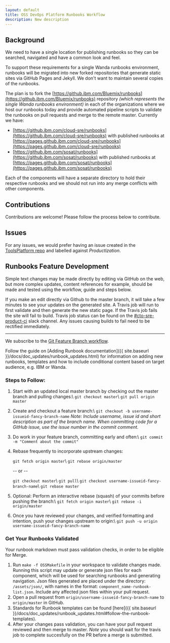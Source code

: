 ```yaml
---
layout: default
title: OSS DevOps Platform Runbooks Workflow
description: New description
---
```


## Background

We need to have a single location for publishing runbooks so they can be searched, navigated and have a common look and feel.

To support these requirements for a single Wanda runbooks environment, runbooks will be migrated into new forked repositories that generate static sites via GitHub Pages and Jekyll.  We don't want to maintain several copies of the runbooks.

The plan is to fork the [https://github.ibm.com/Bluemix/runbooks](https://github.ibm.com/Bluemix/runbooks) repository _(which represents the single Wanda runbooks environment)_ in each of the organizations where we host our runbooks today and provide automated pipeline scripts to validate the runbooks on pull requests and merge to the remote master.
Currently we have:
- [https://github.ibm.com/cloud-sre/runbooks](https://github.ibm.com/cloud-sre/runbooks) with published runbooks at [https://pages.github.ibm.com/cloud-sre/runbooks](https://pages.github.ibm.com/cloud-sre/runbooks)
- [https://github.ibm.com/sosat/runbooks](https://github.ibm.com/sosat/runbooks) with published runbooks at [https://pages.github.ibm.com/sosat/runbooks](https://pages.github.ibm.com/sosat/runbooks)

Each of the components will have a separate directory to hold their respective runbooks and we should not run into any merge conflicts with other components.

## Contributions
Contributions are welcome! Please follow the process below to contribute.

## Issues
For any issues, we would prefer having an issue created in the [ToolsPlatform repo](https://github.ibm.com/cloud-sre/ToolsPlatform/issues) and labelled against *Productization*.


## Runbooks Feature Development

Simple text changes may be made directly by editing via GitHub on the web, but more complex updates, content references for example, should be made and tested using the workflow, guide and steps below. 

If you make an edit directly via Github to the master branch, it will take a few minutes to see your updates on the generated site. A Travis job will run to first validate and then generate the new static page. If the Travis job fails the site will fail to build. Travis job status can be found on the [#cto-sre-product-ci](https://ibm-cloudplatform.slack.com/messages/G873ERW9M) slack channel.  Any issues causing builds to fail need to be rectified immediately.

--------------

We subscribe to the [Git Feature Branch workflow](https://www.atlassian.com/git/tutorials/comparing-workflows/feature-branch-workflow).

Follow the guide on [Adding Runbook documentation]({{ site.baseurl }}/docs/doc_updates/runbook_updates.html) for information on adding new runbooks,
templates and how to include conditional content based on target audience, e.g. IBM or Wanda.

### Steps to Follow:
1. Start with an updated local master branch by checking out the master branch and pulling changes:\\
`git checkout master`\\
`git pull origin master`

2. Create and checkout a feature branch:\\
`git checkout -b username-issueid-fancy-branch-name`
*Note: Include username, issue id and short description as part of the branch name.  When committing code for a GitHub issue, use the issue number in the commit comment.*

3. Do work in your feature branch, committing early and often:\\
`git commit -m "Comment about the commit"`

4. Rebase frequently to incorporate upstream changes:

    `git fetch origin master`\\
    `git rebase origin/master`

     -- or --

    `git checkout master`\\
    `git pull`\\
    `git checkout username-issueid-fancy-branch-name`\\
    `git rebase master`

5. Optional: Perform an interactive rebase (squash) of your commits before pushing the branch:\\
`git fetch origin master`\\
`git rebase -i origin/master`

6. Once you have reviewed your changes, and verified formatting and intention, push your changes upstream to origin:\\
`git push -u origin username-issueid-fancy-branch-name`

### Get Your Runbooks Validated
Your runbook markdown must pass validation checks, in order to be eligible for Merge.

1. Run `make -f OSSMakefile` in your workspace to validate changes made.  Running this script may update or generate json files for each component, which will be used for searching runbooks and generating navigation. Json files generated are placed under the directory: `/assets/json/`, with names in the format: `component_name-runbook-list.json`.  Include any affected json files within your pull request.
2. Open a pull request from `origin/username-issueid-fancy-branch-name` to `origin/master` in GitHub.
3. Standards for Runbook templates can be found [here]({{ site.baseurl }}/docs/doc_updates/runbook_updates.html#follow-the-runbook-templates).
4. After your changes pass validation, you can have your pull request reviewed and then merge to master.  *Note* you should wait for the travis job to complete succesfully on the PR before a merge is submitted.
